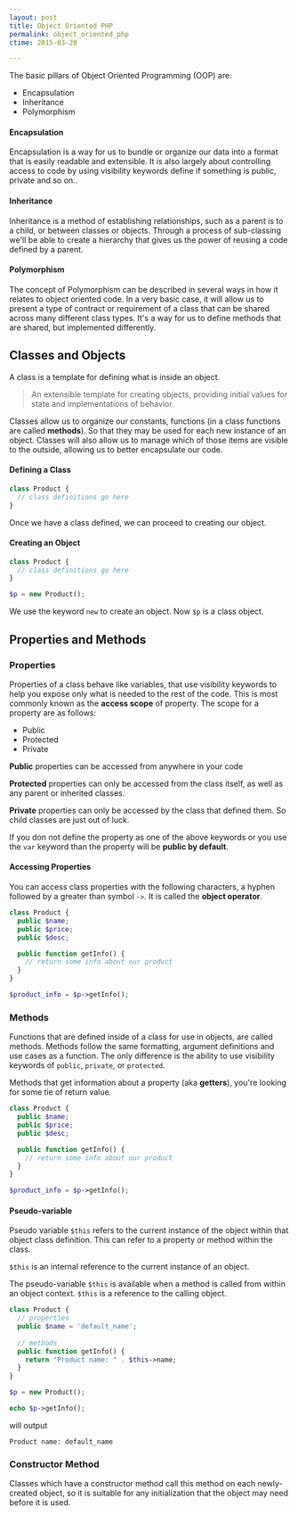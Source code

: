 ```yaml
---
layout: post
title: Object Oriented PHP
permalink: object_oriented_php
ctime: 2015-03-20

---
```

    
The basic pillars of Object Oriented Programming (OOP) are:

- Encapsulation
- Inheritance
- Polymorphism

#### Encapsulation
Encapsulation is a way for us to bundle or organize our data into a format that is easily readable and extensible. It is also largely about controlling access to code by using visibility keywords define if something is public, private and so on..

#### Inheritance
Inheritance is a method of establishing relationships, such as a parent is to a child, or between classes or objects. Through a process of sub-classing we'll be able to create a hierarchy that gives us the power of reusing a code defined by a parent.

#### Polymorphism
The concept of Polymorphism can be described in several ways in how it relates to object oriented code. In a very basic case, it will allow us to present a type of contract or requirement of a class that can be shared across many different class types. It's a way for us to define methods that are shared, but implemented differently.

Classes and Objects
---
A class is a template for defining what is inside an object. 

> An extensible template for creating objects, providing initial values for state and implementations of behavior. 
 
Classes allow us to organize our constants, functions (in a class functions are called **methods**). So that they may be used for each new instance of an object. Classes will also allow us to manage which of those items are visible to the outside, allowing us to better encapsulate our code.

#### Defining a Class

```php
class Product {
  // class definitions go here
}
```

Once we have a class defined, we can proceed to creating our object.

#### Creating an Object

```php
class Product {
  // class definitions go here
}

$p = new Product();
```

We use the keyword `new` to create an object. Now `$p` is a class object.

Properties and Methods
---

### Properties
Properties of a class behave like variables, that use visibility keywords to help you expose only what is needed to the rest of the code. This is most commonly known as the **access scope** of property. The scope for a property are as follows:

- Public
- Protected
- Private

**Public** properties can be accessed from anywhere in your code

**Protected** properties can only be accessed from the class itself, as well as any parent or inherited classes.

**Private** properties can only be accessed by the class that defined them. So child classes are just out of luck.

If you don not define the property as one of the above keywords or you use the `var` keyword than the property will be **public by default**.

#### Accessing Properties
You can access class properties with the following characters, a hyphen followed by a greater than symbol `->`. It is called the **object operator**.


```php
class Product {
  public $name;
  public $price;
  public $desc;

  public function getInfo() {
    // return some info about our product
  }
}

$product_info = $p->getInfo();
```
### Methods
Functions that are defined inside of a class for use in objects, are called methods. Methods follow the same formatting, argument definitions and use cases as a function. The only difference is the ability to use visibility keywords of `public`, `private`, or `protected`. 

Methods that get information about a property (aka **getters**), you're looking for some tie of return value.

```php
class Product {
  public $name;
  public $price;
  public $desc;

  public function getInfo() {
    // return some info about our product
  }
}

$product_info = $p->getInfo();
```

#### Pseudo-variable

Pseudo variable `$this` refers to the current instance of the object within that object class definition. This can refer to a property or method within the class.

`$this` is an internal reference to the current instance of an object.

The pseudo-variable `$this` is available when a method is called from within an object context. `$this` is a reference to the calling object.

```php
class Product {
  // properties
  public $name = 'default_name';
  
  // methods
  public function getInfo() {
    return "Product name: " . $this->name;
  }
}

$p = new Product();

echo $p->getInfo();
```

will output 

```
Product name: default_name
```

### Constructor Method

Classes which have a constructor method call this method on each newly-created object, so it is suitable for any initialization that the object may need before it is used.